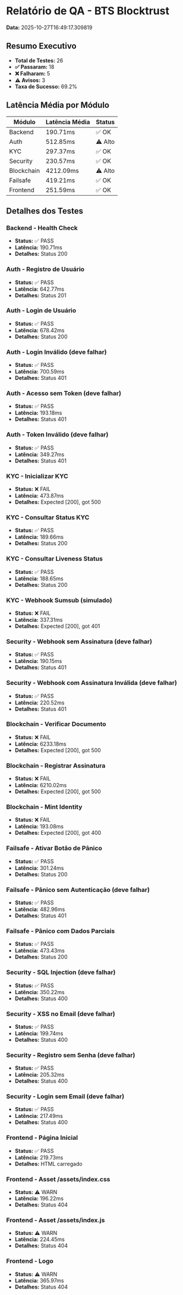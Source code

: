 # Relatório de QA - BTS Blocktrust

**Data:** 2025-10-27T16:49:17.309819

## Resumo Executivo

- **Total de Testes:** 26
- **✅ Passaram:** 18
- **❌ Falharam:** 5
- **⚠️ Avisos:** 3
- **Taxa de Sucesso:** 69.2%

## Latência Média por Módulo

| Módulo | Latência Média | Status |
|--------|----------------|--------|
| Backend | 190.71ms | ✅ OK |
| Auth | 512.85ms | ⚠️ Alto |
| KYC | 297.37ms | ✅ OK |
| Security | 230.57ms | ✅ OK |
| Blockchain | 4212.09ms | ⚠️ Alto |
| Failsafe | 419.21ms | ✅ OK |
| Frontend | 251.59ms | ✅ OK |

## Detalhes dos Testes

### Backend - Health Check

- **Status:** ✅ PASS
- **Latência:** 190.71ms
- **Detalhes:** Status 200

### Auth - Registro de Usuário

- **Status:** ✅ PASS
- **Latência:** 642.77ms
- **Detalhes:** Status 201

### Auth - Login de Usuário

- **Status:** ✅ PASS
- **Latência:** 678.42ms
- **Detalhes:** Status 200

### Auth - Login Inválido (deve falhar)

- **Status:** ✅ PASS
- **Latência:** 700.59ms
- **Detalhes:** Status 401

### Auth - Acesso sem Token (deve falhar)

- **Status:** ✅ PASS
- **Latência:** 193.18ms
- **Detalhes:** Status 401

### Auth - Token Inválido (deve falhar)

- **Status:** ✅ PASS
- **Latência:** 349.27ms
- **Detalhes:** Status 401

### KYC - Inicializar KYC

- **Status:** ❌ FAIL
- **Latência:** 473.87ms
- **Detalhes:** Expected [200], got 500

### KYC - Consultar Status KYC

- **Status:** ✅ PASS
- **Latência:** 189.66ms
- **Detalhes:** Status 200

### KYC - Consultar Liveness Status

- **Status:** ✅ PASS
- **Latência:** 188.65ms
- **Detalhes:** Status 200

### KYC - Webhook Sumsub (simulado)

- **Status:** ❌ FAIL
- **Latência:** 337.31ms
- **Detalhes:** Expected [200], got 401

### Security - Webhook sem Assinatura (deve falhar)

- **Status:** ✅ PASS
- **Latência:** 190.15ms
- **Detalhes:** Status 401

### Security - Webhook com Assinatura Inválida (deve falhar)

- **Status:** ✅ PASS
- **Latência:** 220.52ms
- **Detalhes:** Status 401

### Blockchain - Verificar Documento

- **Status:** ❌ FAIL
- **Latência:** 6233.18ms
- **Detalhes:** Expected [200], got 500

### Blockchain - Registrar Assinatura

- **Status:** ❌ FAIL
- **Latência:** 6210.02ms
- **Detalhes:** Expected [200], got 500

### Blockchain - Mint Identity

- **Status:** ❌ FAIL
- **Latência:** 193.08ms
- **Detalhes:** Expected [200], got 400

### Failsafe - Ativar Botão de Pânico

- **Status:** ✅ PASS
- **Latência:** 301.24ms
- **Detalhes:** Status 200

### Failsafe - Pânico sem Autenticação (deve falhar)

- **Status:** ✅ PASS
- **Latência:** 482.96ms
- **Detalhes:** Status 401

### Failsafe - Pânico com Dados Parciais

- **Status:** ✅ PASS
- **Latência:** 473.43ms
- **Detalhes:** Status 200

### Security - SQL Injection (deve falhar)

- **Status:** ✅ PASS
- **Latência:** 350.22ms
- **Detalhes:** Status 400

### Security - XSS no Email (deve falhar)

- **Status:** ✅ PASS
- **Latência:** 199.74ms
- **Detalhes:** Status 400

### Security - Registro sem Senha (deve falhar)

- **Status:** ✅ PASS
- **Latência:** 205.32ms
- **Detalhes:** Status 400

### Security - Login sem Email (deve falhar)

- **Status:** ✅ PASS
- **Latência:** 217.49ms
- **Detalhes:** Status 400

### Frontend - Página Inicial

- **Status:** ✅ PASS
- **Latência:** 219.73ms
- **Detalhes:** HTML carregado

### Frontend - Asset /assets/index.css

- **Status:** ⚠️ WARN
- **Latência:** 196.22ms
- **Detalhes:** Status 404

### Frontend - Asset /assets/index.js

- **Status:** ⚠️ WARN
- **Latência:** 224.45ms
- **Detalhes:** Status 404

### Frontend - Logo

- **Status:** ⚠️ WARN
- **Latência:** 365.97ms
- **Detalhes:** Status 404

